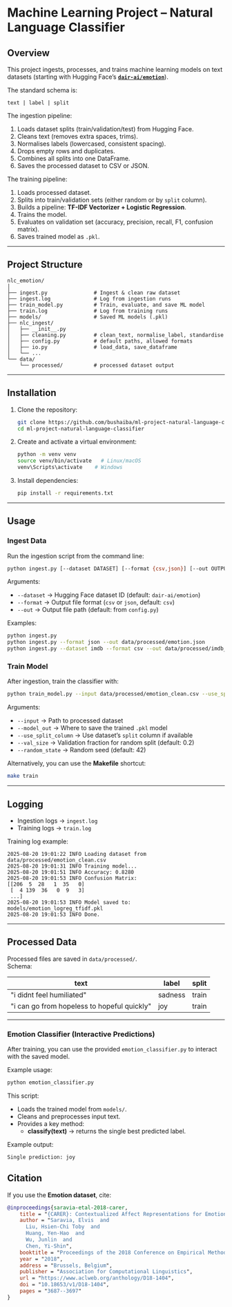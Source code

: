 # Machine Learning Project – Natural Language Classifier  

## Overview  
This project ingests, processes, and trains machine learning models on text datasets (starting with Hugging Face’s **[`dair-ai/emotion`](https://huggingface.co/datasets/dair-ai/emotion)**).  

The standard schema is:  
```
text | label | split
```

The ingestion pipeline:  
1. Loads dataset splits (train/validation/test) from Hugging Face.  
2. Cleans text (removes extra spaces, trims).  
3. Normalises labels (lowercased, consistent spacing).  
4. Drops empty rows and duplicates.  
5. Combines all splits into one DataFrame.  
6. Saves the processed dataset to CSV or JSON.  

The training pipeline:  
1. Loads processed dataset.  
2. Splits into train/validation sets (either random or by `split` column).  
3. Builds a pipeline: **TF-IDF Vectorizer + Logistic Regression**.  
4. Trains the model.  
5. Evaluates on validation set (accuracy, precision, recall, F1, confusion matrix).  
6. Saves trained model as `.pkl`.  

---

## Project Structure  
```
nlc_emotion/
│
├── ingest.py               # Ingest & clean raw dataset
├── ingest.log              # Log from ingestion runs
├── train_model.py          # Train, evaluate, and save ML model
├── train.log               # Log from training runs
├── models/                 # Saved ML models (.pkl)
├── nlc_ingest/
│   ├── __init__.py
│   ├── cleaning.py         # clean_text, normalise_label, standardise
│   ├── config.py           # default paths, allowed formats
│   ├── io.py               # load_data, save_dataframe
│   └── ...
└── data/
    └── processed/          # processed dataset output
```

---

## Installation  

1. Clone the repository:  
   ```bash
   git clone https://github.com/bushaiba/ml-project-natural-language-classifier.git
   cd ml-project-natural-language-classifier
   ```

2. Create and activate a virtual environment:  
   ```bash
   python -m venv venv
   source venv/bin/activate   # Linux/macOS
   venv\Scripts\activate    # Windows
   ```

3. Install dependencies:  
   ```bash
   pip install -r requirements.txt
   ```

---

## Usage  

### Ingest Data
Run the ingestion script from the command line:
```bash
python ingest.py [--dataset DATASET] [--format {csv,json}] [--out OUTPUT_PATH]
```

Arguments:  
- `--dataset` → Hugging Face dataset ID (default: `dair-ai/emotion`)  
- `--format`  → Output file format (`csv` or `json`, default: `csv`)  
- `--out`     → Output file path (default: from `config.py`)  

Examples:  
```bash
python ingest.py
python ingest.py --format json --out data/processed/emotion.json
python ingest.py --dataset imdb --format csv --out data/processed/imdb_clean.csv
```

### Train Model
After ingestion, train the classifier with:  
```bash
python train_model.py --input data/processed/emotion_clean.csv --use_split_column --model_out models/emotion_logreg_tfidf.pkl
```

Arguments:  
- `--input` → Path to processed dataset  
- `--model_out` → Where to save the trained `.pkl` model  
- `--use_split_column` → Use dataset’s `split` column if available  
- `--val_size` → Validation fraction for random split (default: 0.2)  
- `--random_state` → Random seed (default: 42)  

Alternatively, you can use the **Makefile** shortcut:  
```bash
make train
```

---

## Logging  
- Ingestion logs → `ingest.log`  
- Training logs → `train.log`  

Training log example:  
```
2025-08-20 19:01:22 INFO Loading dataset from data/processed/emotion_clean.csv
2025-08-20 19:01:31 INFO Training model...
2025-08-20 19:01:51 INFO Accuracy: 0.8280
2025-08-20 19:01:53 INFO Confusion Matrix:
[[206  5  28   1  35   0]
 [  4 139  36   0  9   3]
 ...]
2025-08-20 19:01:53 INFO Model saved to: models/emotion_logreg_tfidf.pkl
2025-08-20 19:01:53 INFO Done.
```

---

## Processed Data  
Processed files are saved in `data/processed/`.  
Schema:  

| text                                        | label    | split   |
|---------------------------------------------|----------|---------|
| "i didnt feel humiliated"                   | sadness  | train   |
| "i can go from hopeless to hopeful quickly" | joy      | train   |

---



### Emotion Classifier (Interactive Predictions)
After training, you can use the provided `emotion_classifier.py` to interact with the saved model.  

Example usage:  
```bash
python emotion_classifier.py
```

This script:  
- Loads the trained model from `models/`.  
- Cleans and preprocesses input text.  
- Provides a key method:  
  - **classify(text)** → returns the single best predicted label.   

Example output:  
```
Single prediction: joy

```


## Citation  

If you use the **Emotion dataset**, cite:  

```bibtex
@inproceedings{saravia-etal-2018-carer,
    title = "{CARER}: Contextualized Affect Representations for Emotion Recognition",
    author = "Saravia, Elvis  and
      Liu, Hsien-Chi Toby  and
      Huang, Yen-Hao  and
      Wu, Junlin  and
      Chen, Yi-Shin",
    booktitle = "Proceedings of the 2018 Conference on Empirical Methods in Natural Language Processing",
    year = "2018",
    address = "Brussels, Belgium",
    publisher = "Association for Computational Linguistics",
    url = "https://www.aclweb.org/anthology/D18-1404",
    doi = "10.18653/v1/D18-1404",
    pages = "3687--3697"
}
```
